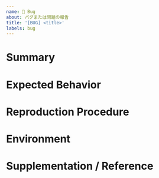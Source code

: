 ```yaml
---
name: 🐛 Bug
about: バグまたは問題の報告
title: '[BUG] <title>'
labels: bug
---
```


# Summary

<!-- あなたが遭遇している問題について簡潔に説明してください。 -->

# Expected Behavior

<!-- 修正後、どのように動作することが望ましいですか？ -->

# Reproduction Procedure

<!--
例:
1. この環境で...
2. このコンフィグで...
3. 実行すると...
4. こんなエラーが出る
-->

# Environment

<!--
例:
* OS: Ubuntu 20.04
* Node: 13.14.0
* npm: 7.6.3
-->

# Supplementation / Reference

<!--
リンクは？リファレンスは？
あなたが遭遇している問題について、より多くの文脈を与えてくれるものなら何でも！
-->